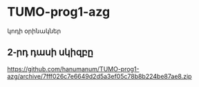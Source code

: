 # TUMO-prog1-azg
կոդի օրինակներ 

## 2֊րդ դասի սկիզբը
https://github.com/hanumanum/TUMO-prog1-azg/archive/7fff026c7e6649d2d5a3ef05c78b8b224be87ae8.zip


